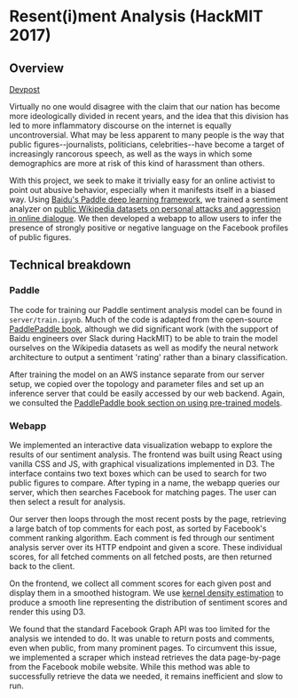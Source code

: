 # Resent(i)ment Analysis (HackMIT 2017)

## Overview
[Devpost](https://devpost.com/software/news-sentiment)

Virtually no one would disagree with the claim that our nation has become more ideologically divided in recent years, and the idea that this division has led to more inflammatory discourse on the internet is equally uncontroversial. What may be less apparent to many people is the way that public figures--journalists, politicians, celebrities--have become a target of increasingly rancorous speech, as well as the ways in which some demographics are more at risk of this kind of harassment than others. 

With this project, we seek to make it trivially easy for an online activist to point out abusive behavior, especially when it manifests itself in a biased way. Using [Baidu's Paddle deep learning framework](https://github.com/PaddlePaddle), we trained a sentiment analyzer on [public Wikipedia datasets on personal attacks and aggression in online dialogue](https://figshare.com/projects/Wikipedia_Talk/16731). We then developed a webapp to allow users to infer the presence of strongly positive or negative language on the Facebook profiles of public figures. 

## Technical breakdown
### Paddle
The code for training our Paddle sentiment analysis model can be found in `server/train.ipynb`. Much of the code is adapted from the open-source [PaddlePaddle book](https://github.com/PaddlePaddle/book/tree/develop/06.understand_sentiment), although we did significant work (with the support of Baidu engineers over Slack during HackMIT) to be able to train the model ourselves on the Wikipedia datasets as well as modify the neural network architecture to output a sentiment 'rating' rather than a binary classification. 

After training the model on an AWS instance separate from our server setup, we copied over the topology and parameter files and set up an inference server that could be easily accessed by our web backend. Again, we consulted the [PaddlePaddle book section on using pre-trained models](https://github.com/PaddlePaddle/book/wiki/Using-Pre-trained-Models#3-sentiment-classification). 

### Webapp
We implemented an interactive data visualization webapp to explore the results of our sentiment analysis. The frontend was built using React using vanilla CSS and JS, with graphical visualizations implemented in D3. The interface contains two text boxes which can be used to search for two public figures to compare. After typing in a name, the webapp queries our server, which then searches Facebook for matching pages. The user can then select a result for analysis.

Our server then loops through the most recent posts by the page, retrieving a large batch of top comments for each post, as sorted by Facebook's comment ranking algorithm. Each comment is fed through our sentiment analysis server over its HTTP endpoint and given a score. These individual scores, for all fetched comments on all fetched posts, are then returned back to the client.

On the frontend, we collect all comment scores for each given post and display them in a smoothed histogram. We use [kernel density estimation](https://bl.ocks.org/mbostock/4341954) to produce a smooth line representing the distribution of sentiment scores and render this using D3.

We found that the standard Facebook Graph API was too limited for the analysis we intended to do. It was unable to return posts and comments, even when public, from many prominent pages. To circumvent this issue, we implemented a scraper which instead retrieves the data page-by-page from the Facebook mobile website. While this method was able to successfully retrieve the data we needed, it remains inefficient and slow to run.
